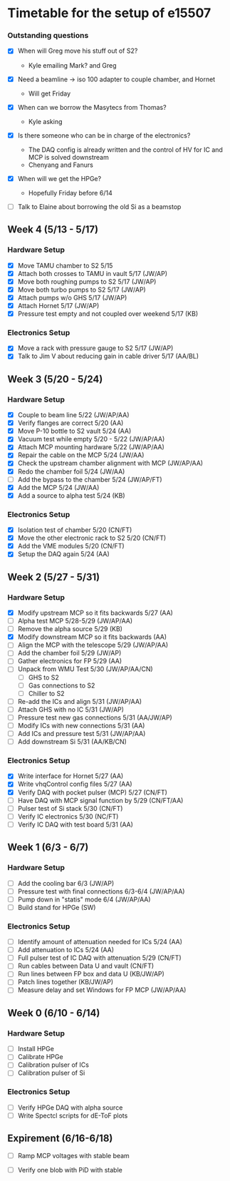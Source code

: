 # Timetable for the setup of e15507

### Outstanding questions
- [x] When will Greg move his stuff out of S2?
  - Kyle emailing Mark? and Greg
- [x] Need a beamline -> iso 100 adapter to couple chamber, and Hornet
  - Will get Friday
- [x] When can we borrow the Masytecs from Thomas?
  - Kyle asking
- [x] Is there someone who can be in charge of the electronics?
  - The DAQ config is already written and the control of HV for IC and MCP is solved downstream
  - Chenyang and Fanurs
- [x] When will we get the HPGe?
  - Hopefully Friday before 6/14 
- [ ] Talk to Elaine about borrowing the old Si as a beamstop


## Week 4 (5/13 - 5/17)
### Hardware Setup
- [x] Move TAMU chamber to S2 5/15
- [x] Attach both crosses to TAMU in vault 5/17 (JW/AP)
- [x] Move both roughing pumps to S2 5/17 (JW/AP)
- [x] Move both turbo pumps to S2 5/17 (JW/AP)
- [x] Attach pumps w/o GHS 5/17 (JW/AP)
- [x] Attach Hornet 5/17 (JW/AP)
- [x] Pressure test empty and not coupled over weekend 5/17 (KB)

### Electronics Setup
- [x] Move a rack with pressure gauge to S2 5/17 (JW/AP)
- [x] Talk to Jim V about reducing gain in cable driver 5/17 (AA/BL)

## Week 3 (5/20 - 5/24)
### Hardware Setup
- [x] Couple to beam line 5/22 (JW/AP/AA)
- [x] Verify flanges are correct 5/20 (AA)
- [x] Move P-10 bottle to S2 vault 5/24 (AA)
- [x] Vacuum test while empty 5/20 - 5/22 (JW/AP/AA)
- [x] Attach MCP mounting hardware 5/22 (JW/AP/AA)
- [x] Repair the cable on the MCP 5/24 (JW/AA)
- [x] Check the upstream chamber alignment with MCP (JW/AP/AA) 
- [x] Redo the chamber foil 5/24 (JW/AA)
- [ ] Add the bypass to the chamber 5/24 (JW/AP/FT)
- [x] Add the MCP 5/24 (JW/AA)
- [x] Add a source to alpha test 5/24 (KB)

### Electronics Setup
- [x] Isolation test of chamber 5/20 (CN/FT)
- [x] Move the other electronic rack to S2 5/20 (CN/FT)
- [x] Add the VME modules 5/20 (CN/FT)
- [x] Setup the DAQ again 5/24 (AA)

## Week 2 (5/27 - 5/31)
### Hardware Setup
- [x] Modify upstream MCP so it fits backwards 5/27 (AA)
- [ ] Alpha test MCP 5/28-5/29 (JW/AP/AA)
- [ ] Remove the alpha source 5/29 (KB)
- [x] Modify downstream MCP so it fits backwards (AA)
- [ ] Align the MCP with the telescope 5/29 (JW/AP/AA)
- [ ] Add the chamber foil 5/29 (JW/AP)
- [ ] Gather electronics for FP 5/29 (AA)
- [ ] Unpack from WMU Test 5/30 (JW/AP/AA/CN)
  - [ ] GHS to S2
  - [ ] Gas connections to S2
  - [ ] Chiller to S2
- [ ] Re-add the ICs and align 5/31 (JW/AP/AA)
- [ ] Attach GHS with no IC 5/31 (JW/AP)
- [ ] Pressure test new gas connections 5/31 (AA/JW/AP)
- [ ] Modify ICs with new connections 5/31 (AA)
- [ ] Add ICs and pressure test 5/31 (JW/AP/AA)
- [ ] Add downstream Si 5/31 (AA/KB/CN)

### Electronics Setup
- [x] Write interface for Hornet 5/27 (AA)
- [x] Write vhqControl config files 5/27 (AA)
- [x] Verify DAQ with pocket pulser (MCP) 5/27 (CN/FT)
- [ ] Have DAQ with MCP signal function by 5/29 (CN/FT/AA)
- [ ] Pulser test of Si stack 5/30 (CN/FT)
- [ ] Verify IC electronics 5/30 (NC/FT)
- [ ] Verify IC DAQ with test board 5/31 (AA)

## Week 1 (6/3 - 6/7)
### Hardware Setup
- [ ] Add the cooling bar 6/3 (JW/AP)
- [ ] Pressure test with final connections 6/3-6/4 (JW/AP/AA)
- [ ] Pump down in "statis" mode 6/4 (JW/AP/AA)
- [ ] Build stand for HPGe (SW)

### Electronics Setup
- [ ] Identify amount of attenuation needed for ICs 5/24 (AA)
- [ ] Add attenuation to ICs 5/24 (AA)
- [ ] Full pulser test of IC DAQ with attenuation 5/29 (CN/FT)
- [ ] Run cables between Data U and vault (CN/FT)
- [ ] Run lines between FP box and data U (KB/JW/AP)
- [ ] Patch lines together (KB/JW/AP)
- [ ] Measure delay and set Windows for FP MCP (JW/AP/AA)

## Week 0 (6/10 - 6/14)
### Hardware Setup
- [ ] Install HPGe
- [ ] Calibrate HPGe
- [ ] Calibration pulser of ICs
- [ ] Calibration pulser of Si

### Electronics Setup
- [ ] Verify HPGe DAQ with alpha source
- [ ] Write Spectcl scripts for dE-ToF plots

## Expirement (6/16-6/18)
- [ ] Ramp MCP voltages with stable beam
- [ ] Verify one blob with PiD with stable

